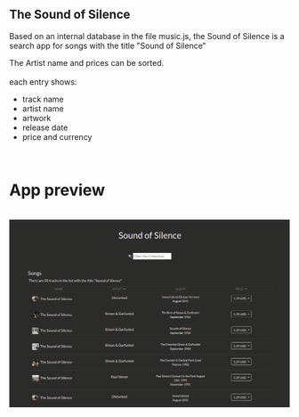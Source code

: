 
## The Sound of Silence


Based on an internal database in the file music.js, the Sound of Silence is a search app for songs with the title "Sound of Silence" 

The Artist name and prices can be sorted.
<br/><br/>
each entry shows:

- track name
- artist name
- artwork
- release date
- price and currency

<br/>

# App preview

<br/>
<img src="/sound-of-Silence-screenshot.png?raw=true" width="900"/>
<br/>

